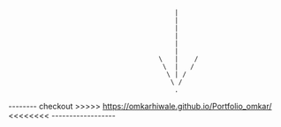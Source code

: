                                               |
                                              |
                                              |
                                              |
                                              |
                                              |    
                                          \   |    /
                                           \  |   /
                                            \ | /
                                             \ /
                                              .
                                              
-------- checkout >>>>>  https://omkarhiwale.github.io/Portfolio_omkar/  <<<<<<<< ------------------





